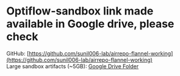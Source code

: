 # Optiflow-sandbox link made available in Google drive, please check
GitHub: [https://github.com/sunil006-lab/airrepo-flannel-working](https://github.com/sunil006-lab/airrepo-flannel-working)  
Large sandbox artifacts (~5GB): [Google Drive Folder](https://drive.google.com/drive/folders/17DOcdyrESssH3jS-kkJ_k2mZ3VVHdhPa)

